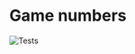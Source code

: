 # Game numbers
![Tests](https://github.com/animotto/numbers-ruby/actions/workflows/test.yml/badge.svg)
